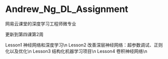 ﻿# Andrew_Ng_DL_Assignment

网易云课堂的深度学习工程师微专业


更新到第四课第2周

Lesson1 神经网络和深度学习\n
Lesson2 改善深层神经网络：超参数调试、正则化以及优化\n
Lesson3 结构化机器学习项目\n
Lesson4 卷积神经网络\n
